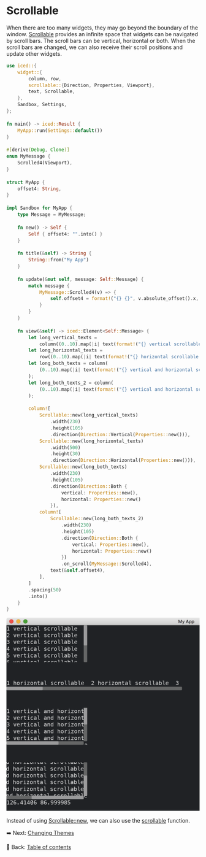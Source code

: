 # Scrollable

When there are too many widgets, they may go beyond the boundary of the window.
[Scrollable](https://docs.rs/iced/0.12.1/iced/widget/scrollable/struct.Scrollable.html) provides an infinite space that widgets can be navigated by scroll bars.
The scroll bars can be vertical, horizontal or both.
When the scroll bars are changed, we can also receive their scroll positions and update other widgets.

```rust
use iced::{
    widget::{
        column, row,
        scrollable::{Direction, Properties, Viewport},
        text, Scrollable,
    },
    Sandbox, Settings,
};

fn main() -> iced::Result {
    MyApp::run(Settings::default())
}

#[derive(Debug, Clone)]
enum MyMessage {
    Scrolled4(Viewport),
}

struct MyApp {
    offset4: String,
}

impl Sandbox for MyApp {
    type Message = MyMessage;

    fn new() -> Self {
        Self { offset4: "".into() }
    }

    fn title(&self) -> String {
        String::from("My App")
    }

    fn update(&mut self, message: Self::Message) {
        match message {
            MyMessage::Scrolled4(v) => {
                self.offset4 = format!("{} {}", v.absolute_offset().x, v.absolute_offset().y)
            }
        }
    }

    fn view(&self) -> iced::Element<Self::Message> {
        let long_vertical_texts =
            column((0..10).map(|i| text(format!("{} vertical scrollable", i + 1)).into()));
        let long_horizontal_texts =
            row((0..10).map(|i| text(format!("{} horizontal scrollable  ", i + 1)).into()));
        let long_both_texts = column(
            (0..10).map(|i| text(format!("{} vertical and horizontal scrollable", i + 1)).into()),
        );
        let long_both_texts_2 = column(
            (0..10).map(|i| text(format!("{} vertical and horizontal scrollable", i + 1)).into()),
        );

        column![
            Scrollable::new(long_vertical_texts)
                .width(230)
                .height(105)
                .direction(Direction::Vertical(Properties::new())),
            Scrollable::new(long_horizontal_texts)
                .width(500)
                .height(30)
                .direction(Direction::Horizontal(Properties::new())),
            Scrollable::new(long_both_texts)
                .width(230)
                .height(105)
                .direction(Direction::Both {
                    vertical: Properties::new(),
                    horizontal: Properties::new()
                }),
            column![
                Scrollable::new(long_both_texts_2)
                    .width(230)
                    .height(105)
                    .direction(Direction::Both {
                        vertical: Properties::new(),
                        horizontal: Properties::new()
                    })
                    .on_scroll(MyMessage::Scrolled4),
                text(&self.offset4),
            ],
        ]
        .spacing(50)
        .into()
    }
}
```

![Scrollable](./pic/scrollable.png)

Instead of using [Scrollable::new](https://docs.rs/iced/0.12.1/iced/widget/scrollable/struct.Scrollable.html#method.new), we can also use the [scrollable](https://docs.rs/iced/0.12.1/iced/widget/fn.scrollable.html) function.

:arrow_right:  Next: [Changing Themes](./changing_themes.md)

:blue_book: Back: [Table of contents](./../README.md)
